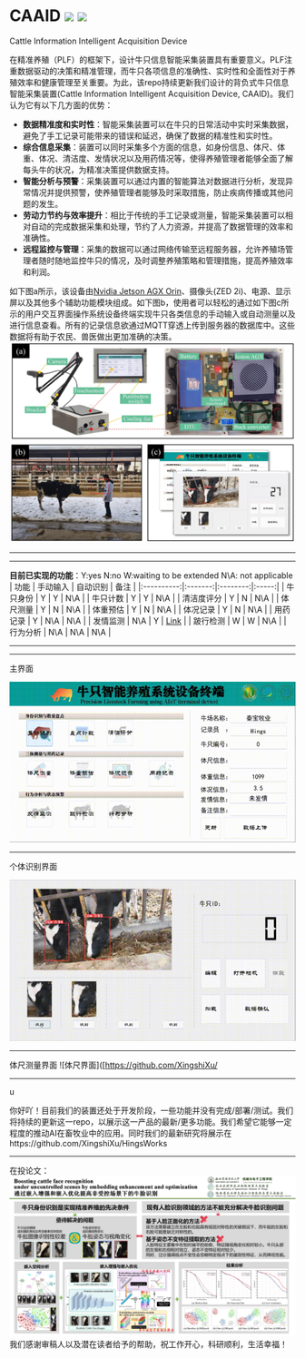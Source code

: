 # CAAID ![](https://img.shields.io/badge/contributor-XingshiXu-brightgreen.svg)  ![](https://img.shields.io/badge/State-Updating-orange.svg)

Cattle Information Intelligent Acquisition Device

在精准养殖（PLF）的框架下，设计牛只信息智能采集装置具有重要意义。PLF注重数据驱动的决策和精准管理，而牛只各项信息的准确性、实时性和全面性对于养殖效率和健康管理至关重要。为此，该repo持续更新我们设计的背负式牛只信息智能采集装置(Cattle Information Intelligent Acquisition Device, CAAID)。我们认为它有以下几方面的优势：
- **数据精准度和实时性**：智能采集装置可以在牛只的日常活动中实时采集数据，避免了手工记录可能带来的错误和延迟，确保了数据的精准性和实时性。
- **综合信息采集**：装置可以同时采集多个方面的信息，如身份信息、体尺、体重、体况、清洁度、发情状况以及用药情况等，使得养殖管理者能够全面了解每头牛的状况，为精准决策提供数据支持。
- **智能分析与预警**：采集装置可以通过内置的智能算法对数据进行分析，发现异常情况并提供预警，使养殖管理者能够及时采取措施，防止疾病传播或其他问题的发生。
- **劳动力节约与效率提升**：相比于传统的手工记录或测量，智能采集装置可以相对自动的完成数据采集和处理，节约了人力资源，并提高了数据管理的效率和准确性。
- **远程监控与管理**：采集的数据可以通过网络传输至远程服务器，允许养殖场管理者随时随地监控牛只的情况，及时调整养殖策略和管理措施，提高养殖效率和利润。


如下图a所示，该设备由[Nvidia Jetson AGX Orin](https://github.com/XingshiXu/CAAID/blob/main/Jeston_AGX.gif)、摄像头(ZED 2i)、电源、显示屏以及其他多个辅助功能模块组成。如下图b，使用者可以轻松的通过如下图c所示的用户交互界面操作系统设备终端实现牛只各类信息的手动输入或自动测量以及进行信息查看。所有的记录信息欲通过MQTT穿透上传到服务器的数据库中。这些数据将有助于农民、兽医做出更加准确的决策。
![示例图片1](https://github.com/XingshiXu/CAAID/blob/main/Example%20image1.jpg)


----------
---------
**目前已实现的功能**：Y:yes N:no W:waiting to be extended  N\A: not applicable
| 功能       | 手动输入 | 自动识别 | 备注  |
|:----------:|:-------:|:--------:|:-----:|
| 牛只身份   |    Y    |    Y     |  N\A  |
| 牛只计数   |    Y    |    Y     |  N\A  |
| 清洁度评分 |    Y    |    N     |  N\A  |
| 体尺测量   |    Y    |    N     |  N\A  |
| 体重预估   |    Y    |    N     |  N\A  |
| 体况记录   |    Y    |    N     |  N\A  |
| 用药记录   |    Y    |   N\A   |  N\A  |
| 发情监测   |   N\A   |    Y    | [Link](https://github.com/XingshiXu/CAAID/blob/main/estrus.md) |
| 跛行检测   |    W    |    W     |  N\A  |
| 行为分析   |   N\A   |   N\A    |  N\A  |

---------
---------

主界面

![主界面](https://github.com/XingshiXu/CAAID/blob/main/mainGUI.gif)

---------------
个体识别界面

![个体识别界面](https://github.com/XingshiXu/CAAID/blob/main/IDcow1.gif)

-------------
体尺测量界面
![体尺界面]([https://github.com/XingshiXu/

---------



u

你好吖！目前我们的装置还处于开发阶段，一些功能并没有完成/部署/测试。我们将持续的更新这一repo，以展示这一产品的最新/更多功能。我们希望它能够一定程度的推动AI在畜牧业中的应用。同时我们的最新研究将展示在https://github.com/XingshiXu/HingsWorks

-----
在投论文：
![示例图片1](https://github.com/XingshiXu/CAAID/blob/main/%E7%89%9B%E8%84%B8%E8%AF%86%E5%88%AB_01.jpg)
我们感谢审稿人以及潜在读者给予的帮助，祝工作开心，科研顺利，生活幸福！


